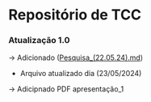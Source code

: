 # Repositório de TCC
### Atualização 1.0
-> Adicionado ([Pesquisa_(22.05.24).md](https://github.com/AntonioN-pro/TCC/blob/main/DATAbank/Pesquisa_(22.05.24).md))
* Arquivo atualizado dia (23/05/2024)
 
-> Adicipnado PDF apresentação_1
